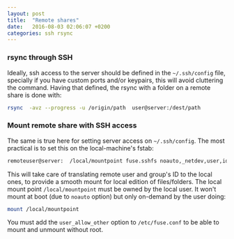 ```yaml
---
layout: post
title:  "Remote shares"
date:   2016-08-03 02:06:07 +0200
categories: ssh rsync
---
```



### rsync through SSH

Ideally, ssh access to the server should be defined in the `~/.ssh/config` file, 
specially if you have custom ports and/or keypairs, this will avoid cluttering the command.
Having that defined, the rsync with a folder on a remote share is done with:

```bash
rsync  -avz --progress -u /origin/path  user@server:/dest/path  
```

### Mount remote share with SSH access

The same is true here for setting server access on `~/.ssh/config`.
The most practical is to set this on the local-machine's fstab:

```bash
remoteuser@server:  /local/mountpoint fuse.sshfs noauto,_netdev,user,idmap=user,transform_symlinks,allow_other,default_permissions,uid=local_userid,gid=local_groupid 0 0
```

This will take care of translating remote user and group's ID to the local ones, to provide a smooth mount for local edition of files/folders.
The local mount point `/local/mountpoint` must be owned by the local user.
It won't mount at boot (due to `noauto` option) but only on-demand by the user doing: 

```bash
mount /local/mountpoint
```

You must add the `user_allow_other` option to `/etc/fuse.conf` to be able to mount and unmount without root.
